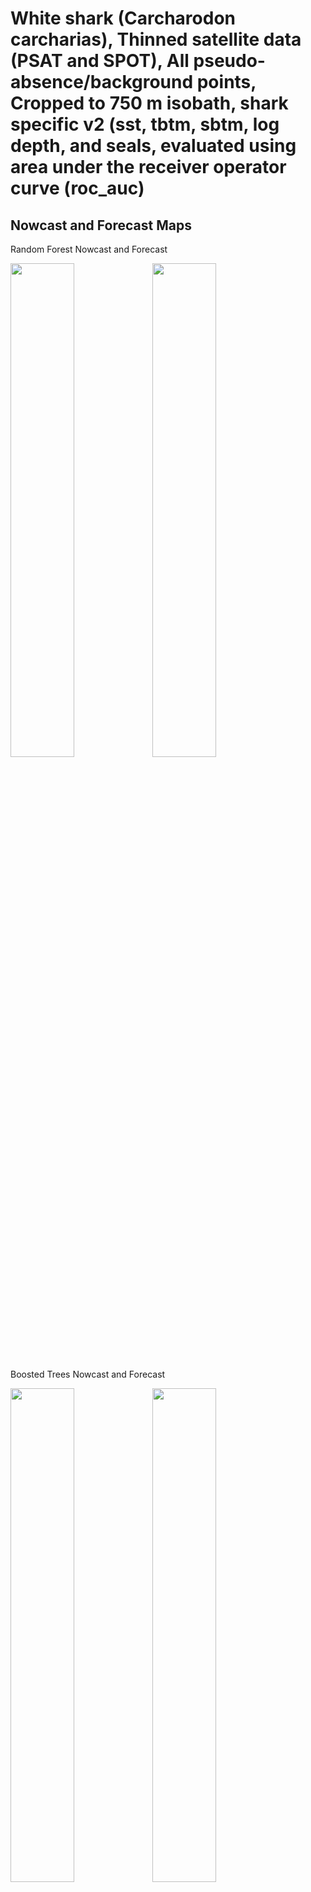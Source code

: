 White shark (Carcharodon carcharias), Thinned satellite data (PSAT and
SPOT), All pseudo-absence/background points, Cropped to 750 m isobath,
shark specific v2 (sst, tbtm, sbtm, log depth, and seals, evaluated
using area under the receiver operator curve (roc_auc)
================

## Nowcast and Forecast Maps

Random Forest Nowcast and Forecast

<img src="../tidy_reports/versions/c11/100710/c11.100710.01_12_rf_compiled_casts.png" width="45%" /><img src="../tidy_reports/versions/c11/100714/c11.100714.01_12_rf_compiled_casts.png" width="45%" />

Boosted Trees Nowcast and Forecast

<img src="../tidy_reports/versions/c11/100710/c11.100710.01_12_bt_compiled_casts.png" width="45%" /><img src="../tidy_reports/versions/c11/100714/c11.100714.01_12_bt_compiled_casts.png" width="45%" />

Maxnet Trees Nowcast and Forecast

<img src="../tidy_reports/versions/c11/100710/c11.100710.01_12_maxent_compiled_casts.png" width="45%" /><img src="../tidy_reports/versions/c11/100714/c11.100714.01_12_maxent_compiled_casts.png" width="45%" />

GAM Nowcast and Forecast

<img src="../tidy_reports/versions/c11/100710/c11.100710.01_12_gam_compiled_casts.png" width="45%" /><img src="../tidy_reports/versions/c11/100714/c11.100714.01_12_gam_compiled_casts.png" width="45%" />

GLM Nowcast and Forecast

<img src="../tidy_reports/versions/c11/100710/c11.100710.01_12_glm_compiled_casts.png" width="45%" /><img src="../tidy_reports/versions/c11/100714/c11.100714.01_12_glm_compiled_casts.png" width="45%" />

## Metrics

| model_type |   roc_auc |
|:-----------|----------:|
| rf         | 0.9947246 |
| bt         | 0.7658563 |
| maxnet     | 0.7509076 |
| gam        | 0.7621249 |
| glm        | 0.7059852 |

Metrics by model type

## Variable Importance

![](/mnt/ecocast/projects/koliveira/subprojects/carcharodon/workflows/tidy_md/versions/m11/10071/m11.10071_tidy_compiled_files/figure-gfm/variable%20importance-1.png)<!-- -->
